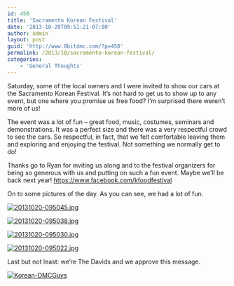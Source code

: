 ```yaml
---
id: 450
title: 'Sacramento Korean Festival'
date: '2013-10-20T09:51:21-07:00'
author: admin
layout: post
guid: 'http://www.8bitdmc.com/?p=450'
permalink: /2013/10/sacramento-korean-festival/
categories:
    - 'General Thoughts'
---
```


Saturday, some of the local owners and I were invited to show our cars at the Sacramento Korean Festival. It’s not hard to get us to show up to any event, but one where you promise us free food? I’m surprised there weren’t more of us!

The event was a lot of fun – great food, music, costumes, seminars and demonstrations. It was a perfect size and there was a very respectful crowd to see the cars. So respectful, in fact, that we felt comfortable leaving them and exploring and enjoying the festival. Not something we normally get to do!

Thanks go to Ryan for inviting us along and to the festival organizers for being so generous with us and putting on such a fun event. Maybe we’ll be back next year! https://www.facebook.com/kfoodfestival

On to some pictures of the day. As you can see, we had a lot of fun.

[![20131020-095045.jpg](/assets/images2013/10/20131020-095045-300x300.jpg)](/assets/images2013/10/20131020-095045.jpg)

[![20131020-095038.jpg](/assets/images2013/10/20131020-095038-300x300.jpg)](/assets/images2013/10/20131020-095038.jpg)

[![20131020-095030.jpg](/assets/images2013/10/20131020-095030-300x300.jpg)](/assets/images2013/10/20131020-095030.jpg)

[![20131020-095022.jpg](/assets/images2013/10/20131020-095022-300x300.jpg)](/assets/images2013/10/20131020-095022.jpg)

Last but not least: we’re The Davids and we approve this message.

[![Korean-DMCGuys](/assets/images2013/10/Korean-DMCGuys-669x1024.jpg)](/assets/images2013/10/Korean-DMCGuys.jpg)